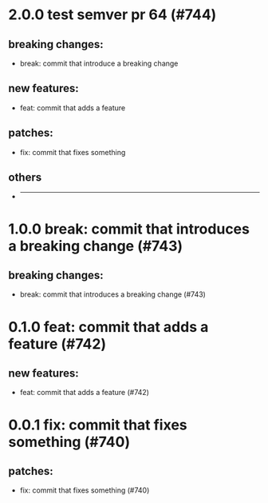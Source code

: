 # 2.0.0 test semver pr 64 (#744)

## breaking changes:
* break: commit that introduce a breaking change
## new features:
* feat: commit that adds a feature
## patches:
* fix: commit that fixes something
## others
* ---------

# 1.0.0 break: commit that introduces a breaking change (#743)

## breaking changes:
* break: commit that introduces a breaking change (#743)

# 0.1.0 feat: commit that adds a feature (#742)

## new features:
* feat: commit that adds a feature (#742)

# 0.0.1 fix: commit that fixes something (#740)

## patches:
* fix: commit that fixes something (#740)

